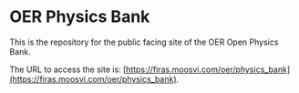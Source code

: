 # OER Physics Bank

This is the repository for the public facing site of the OER Open Physics Bank.

The URL to access the site is: [https://firas.moosvi.com/oer/physics_bank](https://firas.moosvi.com/oer/physics_bank).
